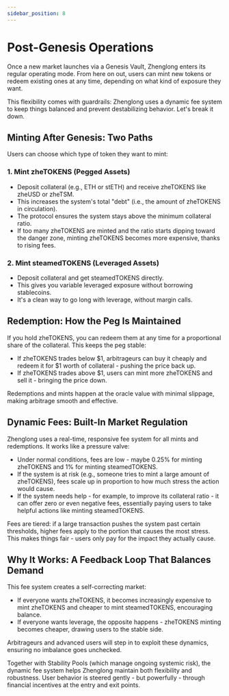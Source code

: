 ```yaml
---
sidebar_position: 8
---
```


# Post-Genesis Operations

Once a new market launches via a Genesis Vault, Zhenglong enters its regular operating mode. From here on out, users can mint new tokens or redeem existing ones at any time, depending on what kind of exposure they want.

This flexibility comes with guardrails: Zhenglong uses a dynamic fee system to keep things balanced and prevent destabilizing behavior. Let's break it down.

## Minting After Genesis: Two Paths

Users can choose which type of token they want to mint:

### 1. Mint zheTOKENS (Pegged Assets)

- Deposit collateral (e.g., ETH or stETH) and receive zheTOKENS like zheUSD or zheTSM.
- This increases the system's total "debt" (i.e., the amount of zheTOKENS in circulation).
- The protocol ensures the system stays above the minimum collateral ratio.
- If too many zheTOKENS are minted and the ratio starts dipping toward the danger zone, minting zheTOKENS becomes more expensive, thanks to rising fees.

### 2. Mint steamedTOKENS (Leveraged Assets)

- Deposit collateral and get steamedTOKENS directly.
- This gives you variable leveraged exposure without borrowing stablecoins.
- It's a clean way to go long with leverage, without margin calls.

## Redemption: How the Peg Is Maintained

If you hold zheTOKENS, you can redeem them at any time for a proportional share of the collateral. This keeps the peg stable:

- If zheTOKENS trades below $1, arbitrageurs can buy it cheaply and redeem it for $1 worth of collateral - pushing the price back up.
- If zheTOKENS trades above $1, users can mint more zheTOKENS and sell it - bringing the price down.

Redemptions and mints happen at the oracle value with minimal slippage, making arbitrage smooth and effective.

## Dynamic Fees: Built-In Market Regulation

Zhenglong uses a real-time, responsive fee system for all mints and redemptions. It works like a pressure valve:

- Under normal conditions, fees are low - maybe 0.25% for minting zheTOKENS and 1% for minting steamedTOKENS.
- If the system is at risk (e.g., someone tries to mint a large amount of zheTOKENS), fees scale up in proportion to how much stress the action would cause.
- If the system needs help - for example, to improve its collateral ratio - it can offer zero or even negative fees, essentially paying users to take helpful actions like minting steamedTOKENS.

Fees are tiered: if a large transaction pushes the system past certain thresholds, higher fees apply to the portion that causes the most stress. This makes things fair - users only pay for the impact they actually cause.

## Why It Works: A Feedback Loop That Balances Demand

This fee system creates a self-correcting market:

- If everyone wants zheTOKENS, it becomes increasingly expensive to mint zheTOKENS and cheaper to mint steamedTOKENS, encouraging balance.
- If everyone wants leverage, the opposite happens - zheTOKENS minting becomes cheaper, drawing users to the stable side.

Arbitrageurs and advanced users will step in to exploit these dynamics, ensuring no imbalance goes unchecked.

Together with Stability Pools (which manage ongoing systemic risk), the dynamic fee system helps Zhenglong maintain both flexibility and robustness. User behavior is steered gently - but powerfully - through financial incentives at the entry and exit points.
